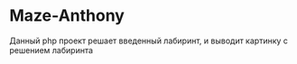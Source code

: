 # Maze-Anthony
Данный php проект решает введенный лабиринт, и выводит картинку с решением лабиринта
